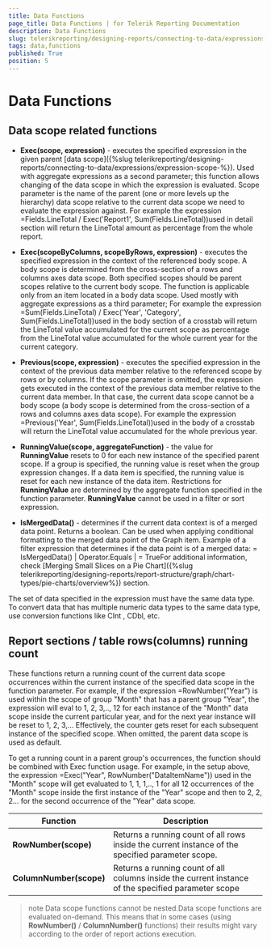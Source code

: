 ```yaml
---
title: Data Functions
page_title: Data Functions | for Telerik Reporting Documentation
description: Data Functions
slug: telerikreporting/designing-reports/connecting-to-data/expressions/expressions-reference/functions/data-functions
tags: data,functions
published: True
position: 5
---
```


# Data Functions



## Data scope related functions

* __Exec(scope, expression)__                - executes the specified expression in the given               parent [data scope]({%slug telerikreporting/designing-reports/connecting-to-data/expressions/expression-scope-%}).               Used with aggregate expressions as a second parameter;               this function allows changing of the data scope in which the               expression is evaluated. Scope parameter is the name of the               parent (one or more levels up the hierarchy) data scope relative to the current data scope                we need to evaluate the expression against.               For example the expression             =Fields.LineTotal / Exec('Report1', Sum(Fields.LineTotal))used in detail section will return the LineTotal amount               as percentage from the whole report.             

* __Exec(scopeByColumns, scopeByRows, expression)__                - executes the specified expression in the context of the referenced body scope.               A body scope is determined from the cross-section of a rows and columns axes data scope.               Both specified scopes should be parent scopes relative to the current body scope.               The function is applicable only from an item located in a body data scope.               Used mostly with aggregate expressions as a third parameter;               For example the expression             =Sum(Fields.LineTotal) / Exec('Year', 'Category', Sum(Fields.LineTotal))used in the body section of a crosstab will return the LineTotal value accumulated for the current scope               as percentage from the LineTotal value accumulated for the whole current year for the current category.             

* __Previous(scope, expression)__                - executes the specified expression in the context of the previous data member                relative to the referenced scope by rows or by columns.               If the scope parameter is omitted, the expression gets executed in the context                of the previous data member relative to the current data member. In that case,                the current data scope cannot be a body scope                (a body scope is determined from the cross-section of a rows and columns axes data scope).               For example the expression             =Previous('Year', Sum(Fields.LineTotal))used in the body of a crosstab will return the LineTotal value accumulated for the whole previous year.             

* __RunningValue(scope, aggregateFunction)__                - the value for __RunningValue__  resets to 0 for each new               instance of the specified parent scope. If a group is specified,               the running value is reset when the group expression               changes. If a data item is specified, the running value               is reset for each new instance of the data item.             Restrictions for __RunningValue__  are determined by the               aggregate function specified in the function parameter.               __RunningValue__  cannot be used in a filter or sort expression.             

* __IsMergedData()__                - determines if the current data context is of a merged data point. Returns a boolean. Can be used when applying conditional formatting to the               merged data point of the Graph item. Example of a filter expression that determines if the data point is of a merged data:             = IsMergedData() | Operator.Equals | = TrueFor additional information, check [Merging Small Slices on a Pie Chart]({%slug telerikreporting/designing-reports/report-structure/graph/chart-types/pie-charts/overview%})             section.           

The set of data specified in the expression must have the           same data type. To convert data that has multiple numeric data           types to the same data type, use conversion functions like CInt           , CDbl, etc.         

## Report sections / table rows(columns) running count

These functions return a running count of the current data scope occurrences            within the current instance of the specified data scope in the function parameter.           For example, if the expression =RowNumber("Year") is used           within the scope of group "Month" that has a parent group "Year",           the expression will eval to 1, 2, 3,.., 12 for each instance of the           "Month" data scope inside the current particular year,           and for the next year instance will be reset to 1, 2, 3,...           Effectively, the counter gets reset for each subsequent instance of the specified scope.           When omitted, the parent data scope is used as default.         

To get a running count in a parent group's occurrences,         the function should be combined with Exec function usage.         For example, in the setup above, the expression =Exec("Year", RowNumber("DataItemName"))         used in the "Month" scope will get evaluated to 1, 1, 1,.., 1 for all 12 occurrences         of the "Month" scope inside the first instance of the "Year" scope and then to 2, 2, 2...         for the second occurrence of the "Year" data scope.         

| Function | Description |
| ------ | ------ |
| __RowNumber(scope)__ |Returns a running count of all rows inside the current instance of the specified parameter scope.|
| __ColumnNumber(scope)__ |Returns a running count of all columns inside the current instance of the specified parameter scope|

>note Data scope functions cannot be nested.Data scope functions are evaluated on-demand. This means that in some cases             (using  __RowNumber()__  /  __ColumnNumber()__  functions) their results             might vary according to the order of report actions execution.           

